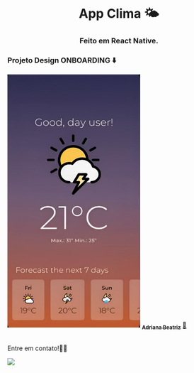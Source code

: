 <h1 align="center">
App Clima 🌤️

<h3 align="center">
Feito em React Native. 

### Projeto Design ONBOARDING ⬇️

<img src="clima.jpg" height="570" width="300">

<a href="https://www.linkedin.com/in/adrianabeatriz3">
 <sub><b>Adriana Beatriz</b></sub></a>  <a href="https://www.linkedin.com/in/adrianabeatriz3" title="LinkedIn">🚀</a>

<br> Entre em contato!👋🏽 </br>

 <div> 
  <a href="https://www.linkedin.com/in/adrianabeatriz3" target="_blank"><img src="https://img.shields.io/badge/-LinkedIn-%230077B5?style=for-the-badge&logo=linkedin&logoColor=white" target="_blank"></a> 
</div>
